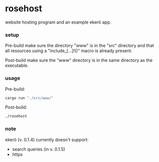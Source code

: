 # rosehost
website hosting program and an example ekerö app.

### setup
Pre-build make sure the directory "www" is in the "src" directory and that all resources using a "include_[...]!()" macro is already present.

Post-build make sure the "www" directory is in the same directory as the executable.

### usage
Pre-build:
```bash
cargo run "./src/www/"
```
Post-build:
```bash
./rosehost
```

### note
ekerö (v. 0.1.4) currently doesn't support: 
- search queries (in v. 0.1.5)
- https
